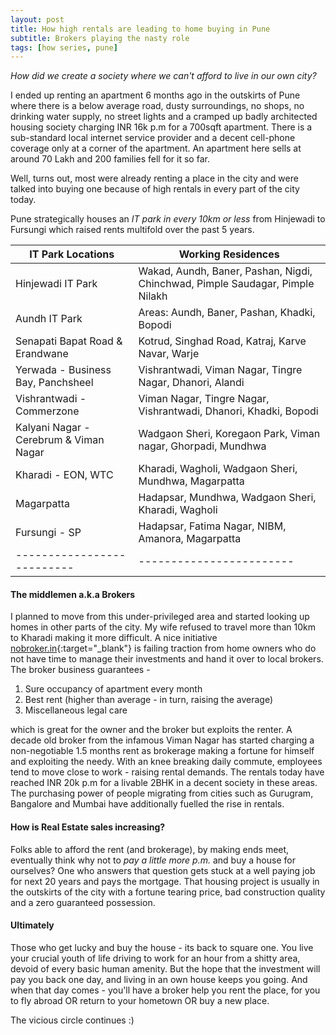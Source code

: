 ```yaml
---
layout: post
title: How high rentals are leading to home buying in Pune
subtitle: Brokers playing the nasty role
tags: [how series, pune]
---
```


_How did we create a society where we can't afford to live in our own city?_

I ended up renting an apartment 6 months ago in the outskirts of Pune where there is a below average road, dusty surroundings, no shops, no drinking water supply, no street lights and a cramped up badly architected housing society charging INR 16k p.m for a 700sqft apartment. There is a sub-standard local internet service provider and a decent cell-phone coverage only at a corner of the apartment. An apartment here sells at around 70 Lakh and 200 families fell for it so far.

Well, turns out, most were already renting a place in the city and were talked into buying one because of high rentals in every part of the city today.

Pune strategically houses an _IT park in every 10km or less_ from Hinjewadi to Fursungi which raised rents multifold over the past 5 years.


| IT Park Locations | Working Residences|
|--------------|------------------|
| Hinjewadi IT Park | Wakad, Aundh, Baner, Pashan, Nigdi, Chinchwad, Pimple Saudagar, Pimple Nilakh |
| Aundh IT Park | Areas: Aundh, Baner, Pashan, Khadki, Bopodi |
| Senapati Bapat Road & Erandwane | Kotrud, Singhad Road, Katraj, Karve Navar, Warje |
| Yerwada - Business Bay, Panchsheel | Vishrantwadi, Viman Nagar, Tingre Nagar, Dhanori, Alandi |
| Vishrantwadi - Commerzone | Viman Nagar, Tingre Nagar, Vishrantwadi, Dhanori, Khadki, Bopodi |
| Kalyani Nagar - Cerebrum & Viman Nagar | Wadgaon Sheri, Koregaon Park, Viman nagar, Ghorpadi, Mundhwa |
| Kharadi - EON, WTC | Kharadi, Wagholi, Wadgaon Sheri, Mundhwa, Magarpatta |
| Magarpatta | Hadapsar, Mundhwa, Wadgaon Sheri, Kharadi, Wagholi |
| Fursungi - SP | Hadapsar, Fatima Nagar, NIBM, Amanora, Magarpatta |
|--------------------------|------------------------|

#### The middlemen a.k.a Brokers

I planned to move from this under-privileged area and started looking up homes in other parts of the city. My wife refused to travel more than 10km to Kharadi making it more difficult. A nice initiative [nobroker.in](http://nobroker.in){:target="_blank"} is failing traction from home owners who do not have time to manage their investments and hand it over to local brokers. The broker business guarantees -

1. Sure occupancy of apartment every month
2. Best rent (higher than average - in turn, raising the average)
3. Miscellaneous legal care

which is great for the owner and the broker but exploits the renter. A decade old broker from the infamous Viman Nagar has started charging a non-negotiable 1.5 months rent as brokerage making a fortune for himself and exploiting the needy. With an knee breaking daily commute, employees tend to move close to work - raising rental demands. The rentals today have reached INR 20k p.m for a livable 2BHK in a decent society in these areas. The purchasing power of people migrating from cities such as Gurugram, Bangalore and Mumbai have additionally fuelled the rise in rentals.


#### How is Real Estate sales increasing?

Folks able to afford the rent (and brokerage), by making ends meet, eventually think why not to _pay a little more p.m._ and buy a house for ourselves? One who answers that question gets stuck at a well paying job for next 20 years and pays the mortgage. That housing project is usually in the outskirts of the city with a fortune tearing price, bad construction quality and a zero guaranteed possession.

#### Ultimately

Those who get lucky and buy the house - its back to square one. You live your crucial youth of life driving to work for an hour from a shitty area, devoid of every basic human amenity. But the hope that the investment will pay you back one day, and living in an own house keeps you going. And when that day comes - you'll have a broker help you rent the place, for you to fly abroad OR return to your hometown OR buy a new place.

The vicious circle continues :)